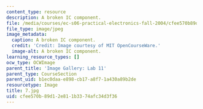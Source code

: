 ```yaml
---
content_type: resource
description: A broken IC component.
file: /media/courses/ec-s06-practical-electronics-fall-2004/cfee570b89d12e811b3374afc34d3f36_7.jpg
file_type: image/jpeg
image_metadata:
  caption: A broken IC component.
  credit: 'Credit: Image courtesy of MIT OpenCourseWare.'
  image-alt: A broken IC component.
learning_resource_types: []
ocw_type: OCWImage
parent_title: 'Image Gallery: Lab 11'
parent_type: CourseSection
parent_uid: b1ec0daa-e898-cb17-a8f7-1a430a89b2de
resourcetype: Image
title: 7.jpg
uid: cfee570b-89d1-2e81-1b33-74afc34d3f36
---
```

